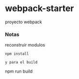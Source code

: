# webpack-starter

proyecto webpack

### Notas

reconstruir modulos

````
npm install

y para el build 

````
npm run build